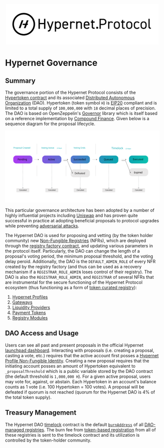 <p align="center">
  <img src="/documentation/images/hypernet-protocol-black.svg" width="500">
</p>

# Hypernet Governance

## Summary

The governance portion of the Hypernet Protocol consists of the [Hypertoken contract](/packages/contracts/contracts/governance/Hypertoken.sol) 
and its associated [Distributed Autonomous Organization](/packages/contracts/contracts/governance/HypernetGovernor.sol) (DAO). 
Hypertoken (token symbol `H`) is [EIP20](https://eips.ethereum.org/EIPS/eip-20) compliant and is limited to a total supply of `100,000,000` with `18` decimal 
places of precision. The DAO is based on OpenZeppelin's [Governor](https://docs.openzeppelin.com/contracts/4.x/governance) library which 
is itself based on a reference implementation by [Compound Finance](https://compound.finance/docs/governance). Given below is a sequence 
diagram for the proposal lifecycle. 

![Proposal sequence diagram.](/documentation/images/governance-proposal-sequence-diagram.svg)

This particular governance architecture has been adopted by a number of highly influential projects including
[Uniswap](https://docs.uniswap.org/protocol/reference/Governance/governance-reference) and has proven quite
successful in practice at adopting beneficial proposals to protocol upgrades while preventing
[adversarial attacks](https://docs.uniswap.org/protocol/concepts/governance/adversarial-circumstances).

The Hypernet DAO is used for proposing and vetting (by the token holder community) new 
[Non-Fungible Registries](/packages/contracts/contracts/identity/README.md) (NFRs), which are deployed 
through the [registry factory contract](/packages/contracts/contracts/identity/UpgradeableRegistryFactory.sol), and 
updating various parameters in the protocol itself. Particularly, the DAO can change the length of a proposal's voting 
period, the minimum proposal threshold, and the voting delay peroid. Additionally, the DAO is the `DEFAULT_ADMIN_ROLE` of every NFR
created by the registry factory (and thus can be used as a recovery mechanism if a `REGISTRAR_ROLE_ADMIN` loses control of 
their registry). The DAO is also the `REGISTRAR_ROLE_ADMIN`, and `REGISTRAR` of several NFRs that are instrumental for 
the secure functioning of the Hypernet Protocol ecosystem (thus functioning as a form of [token curated registry](https://arxiv.org/pdf/1809.01756.pdf)): 

1. [Hypernet Profiles](/packages/contracts/contracts/identity/README.md#hypernet-profiles)
2. [Gateways](/packages/contracts/contracts/identity/README.md#gateways)
3. [Liquidity Providers](/packages/contracts/contracts/identity/README.md#liquidity-providers)
4. [Payment Tokens](/packages/contracts/contracts/identity/README.md#payment-tokens)
5. [Registry Modules](/packages/contracts/contracts/identity/README.md#registry-modules)

## DAO Access and Usage

Users can see all past and present proposals in the official Hypernet [launchpad dashboard](https://rinkeby.launchpad.hypernet.foundation/proposals). 
Interacting with proposals (i.e. creating a proposal, casting a vote, etc.) requires that the active account first posses a 
[Hypernet Profile Non-Fungible Identity](/packages/contracts/contracts/identity/README.md#hypernet-profiles). Creating a new proposal requires that 
the initiating account posses an amount of Hypertoken equivalent to `_proposalThreshold` which is a public variable stored 
by the DAO contract (the default threshold is `1,000,000 H`). For a given active proposal, users may vote for, against, or abstain. 
Each Hypertoken in an account's balance counts as 1 vote (i.e. 100 Hypertoken = 100 votes). A proposal will be defeated if quorum is not 
reached (quorum for the Hypernet DAO is 4% of the total token supply). 

## Treasury Management

The Hypernet DAO [timelock](/packages/contracts/deployments.md) contract is the default 
[`burnAddress`](/packages/contracts/contracts/identity/NonFungibleRegistryEnumerableUpgradeable.sol#L68) of all 
[DAO-managed registries](/packages/contracts/contracts/identity/README.md#official-hypernet-protocol-non-fungible-registries). The burn fee from [token-based
registration](/packages/contracts/contracts/identity/README.md#token-based-registration) from all of these registries is sent to the timelock contract and its 
utilization is controlled by the token-holder community.